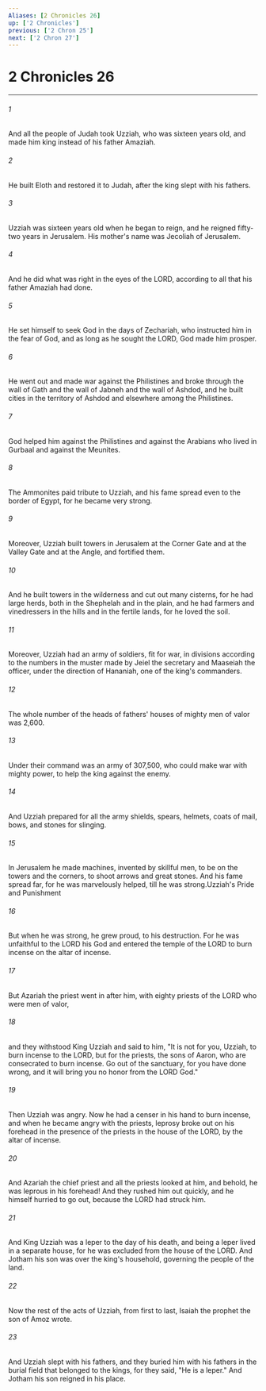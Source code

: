 ```yaml
---
Aliases: [2 Chronicles 26]
up: ['2 Chronicles']
previous: ['2 Chron 25']
next: ['2 Chron 27']
---
```

# 2 Chronicles 26
***



###### 1 
And all the people of Judah took Uzziah, who was sixteen years old, and made him king instead of his father Amaziah. 

###### 2 
He built Eloth and restored it to Judah, after the king slept with his fathers. 

###### 3 
Uzziah was sixteen years old when he began to reign, and he reigned fifty-two years in Jerusalem. His mother's name was Jecoliah of Jerusalem. 

###### 4 
And he did what was right in the eyes of the LORD, according to all that his father Amaziah had done. 

###### 5 
He set himself to seek God in the days of Zechariah, who instructed him in the fear of God, and as long as he sought the LORD, God made him prosper. 

###### 6 
He went out and made war against the Philistines and broke through the wall of Gath and the wall of Jabneh and the wall of Ashdod, and he built cities in the territory of Ashdod and elsewhere among the Philistines. 

###### 7 
God helped him against the Philistines and against the Arabians who lived in Gurbaal and against the Meunites. 

###### 8 
The Ammonites paid tribute to Uzziah, and his fame spread even to the border of Egypt, for he became very strong. 

###### 9 
Moreover, Uzziah built towers in Jerusalem at the Corner Gate and at the Valley Gate and at the Angle, and fortified them. 

###### 10 
And he built towers in the wilderness and cut out many cisterns, for he had large herds, both in the Shephelah and in the plain, and he had farmers and vinedressers in the hills and in the fertile lands, for he loved the soil. 

###### 11 
Moreover, Uzziah had an army of soldiers, fit for war, in divisions according to the numbers in the muster made by Jeiel the secretary and Maaseiah the officer, under the direction of Hananiah, one of the king's commanders. 

###### 12 
The whole number of the heads of fathers' houses of mighty men of valor was 2,600. 

###### 13 
Under their command was an army of 307,500, who could make war with mighty power, to help the king against the enemy. 

###### 14 
And Uzziah prepared for all the army shields, spears, helmets, coats of mail, bows, and stones for slinging. 

###### 15 
In Jerusalem he made machines, invented by skillful men, to be on the towers and the corners, to shoot arrows and great stones. And his fame spread far, for he was marvelously helped, till he was strong.Uzziah's Pride and Punishment 

###### 16 
But when he was strong, he grew proud, to his destruction. For he was unfaithful to the LORD his God and entered the temple of the LORD to burn incense on the altar of incense. 

###### 17 
But Azariah the priest went in after him, with eighty priests of the LORD who were men of valor, 

###### 18 
and they withstood King Uzziah and said to him, "It is not for you, Uzziah, to burn incense to the LORD, but for the priests, the sons of Aaron, who are consecrated to burn incense. Go out of the sanctuary, for you have done wrong, and it will bring you no honor from the LORD God." 

###### 19 
Then Uzziah was angry. Now he had a censer in his hand to burn incense, and when he became angry with the priests, leprosy broke out on his forehead in the presence of the priests in the house of the LORD, by the altar of incense. 

###### 20 
And Azariah the chief priest and all the priests looked at him, and behold, he was leprous in his forehead! And they rushed him out quickly, and he himself hurried to go out, because the LORD had struck him. 

###### 21 
And King Uzziah was a leper to the day of his death, and being a leper lived in a separate house, for he was excluded from the house of the LORD. And Jotham his son was over the king's household, governing the people of the land. 

###### 22 
Now the rest of the acts of Uzziah, from first to last, Isaiah the prophet the son of Amoz wrote. 

###### 23 
And Uzziah slept with his fathers, and they buried him with his fathers in the burial field that belonged to the kings, for they said, "He is a leper." And Jotham his son reigned in his place.
